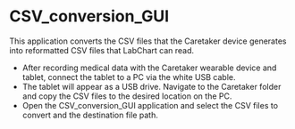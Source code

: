 # CSV_conversion_GUI
This application converts the CSV files that the Caretaker device generates into reformatted CSV files that LabChart can read.
- After recording medical data with the Caretaker wearable device and tablet, connect the tablet to a PC via the white USB cable.
- The tablet will appear as a USB drive. Navigate to the Caretaker folder and copy the CSV files to the desired location on the PC.
- Open the CSV_conversion_GUI application and select the CSV files to convert and the destination file path.